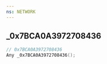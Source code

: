```yaml
---
ns: NETWORK
---
```

## _0x7BCA0A3972708436

```c
// 0x7BCA0A3972708436
Any _0x7BCA0A3972708436();
```

